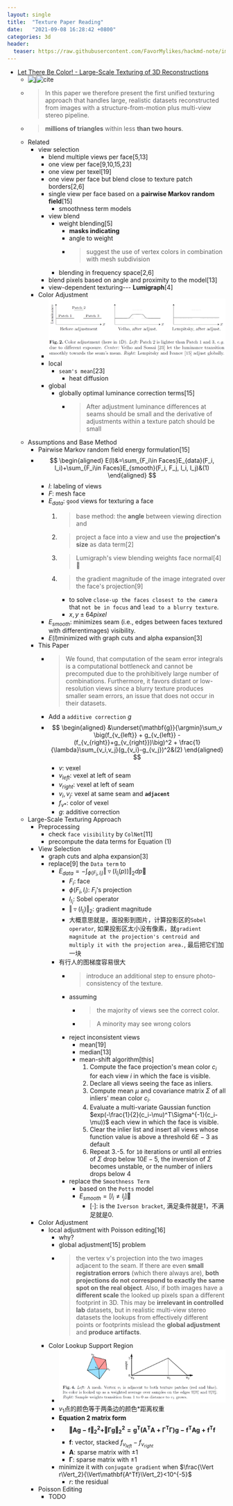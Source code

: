 ```yaml
---
layout: single
title:  "Texture Paper Reading"
date:   "2021-09-08 16:28:42 +0800"
categories: 3d
header:
  teaser: https://raw.githubusercontent.com/FavorMylikes/hackmd-note/img/img20210908163126.png
---
```


- [Let There Be Color! - Large-Scale Texturing of 3D Reconstructions](https://link.springer.com/chapter/10.1007/978-3-319-10602-1_54)
  - ![j](https://img.shields.io/badge/eccv-2014-blue?style=flat-square)![cite](https://img.shields.io/badge/cite-229-blue?style=flat-square)
  - > In this paper we therefore
present the first unified texturing approach that handles large, realistic datasets reconstructed from images with a structure-from-motion plus multi-view stereo pipeline.
  - > **millions of triangles** within less **than two hours**.
  - Related
    - view selection
      - blend multiple views per face[5,13]
      - one view per face[9,10,15,23]
      - one view per texel[19]
      - one view per face but blend close to texture patch borders[2,6]
      - single view per face based on a **pairwise Markov random field**[15]
        - smoothness term models
      - view blend
        - weight blending[5]
          - **masks indicating**
          - angle to weight
          - > suggest the use of vertex colors in combination
  with mesh subdivision
        - blending in frequency space[2,6]
      - blend pixels based on angle and proximity to the model[13]
      - view-dependent texturing--- **Lumigraph**[4]
    - Color Adjustment
      - <img src="https://raw.githubusercontent.com/FavorMylikes/hackmd-note/img/img20210909165327.png" alt="20210909165327"/>
      - local
        - `seam's mean`[23]
          - heat diffusion
      - global
        - globally optimal luminance correction terms[15]
          - > After adjustment luminance differences at seams should be small and the derivative of adjustments within a texture patch should be small
  - Assumptions and Base Method
    - Pairwise Markov random field energy formulation[15]
    - $$
        \begin{aligned}
            E(l)&=\sum_{F_i\in Faces}E_{data}(F_i, l_i)+\sum_{F_i\in Faces}E_{smooth}(F_i, F_j, l_i, l_j)&(1)
        \end{aligned}
      $$
      - $l$: labeling of views
      - $F$: mesh face
      - $E_{data}$: `good` views for texturing a face
        1. > base method: the **angle** between viewing direction and
        2. > project a face into a view and use the **projection's size** as data term[2]
        3. > Lumigraph's view blending weights face normal[4] 💩
        4. > the gradient magnitude of the image integrated over the face's projection[9]
           - to solve `close-up the faces closest to the camera`  that `not be in focus` and `lead to a blurry texture`.
           - $x,y \pm64pixel$
      - $E_{smooth}$: minimizes seam (i.e., edges between faces textured with differentimages) visibility.
      - $E(l)$minimized with graph cuts and alpha expansion[3]
    - This Paper
      - > We found, that computation of the seam error integrals is a computational bottleneck and cannot be precomputed due to the prohibitively large number of combinations. Furthermore, it favors distant or low-resolution views since a blurry texture produces smaller seam errors, an issue that does not occur in their datasets.
      - Add a `additive correction` $g$
      - $$
            \begin{aligned}
                &\underset{\mathbf{g}}{\argmin}\sum_v \big(f_{v_{left}} + g_{v_{left}} - (f_{v_{right}}+g_{v_{right}})\big)^2 + \frac{1}{\lambda}\sum_{v_i,v_j}(g_{v_i}-g_{v_j})^2&(2)
            \end{aligned}
        $$
        - $v$: vexel
        - $v_{left}$: vexel at left of seam
        - $v_{right}$: vexel at left of seam
        - $v_i,v_j$: vexel at same seam and **`adjacent`**
        - $f_{v*}$: color of vexel
        - $g$: additive correction
  - Large-Scale Texturing Approach
    - Preprocessing
      - check `face visibility` by `ColNet`[11]
      - precompute the data terms for Equation $(1)$
    - View Selection
      - graph cuts and alpha expansion[3]
      - replace[9] the `Data term` to
        - $E_{data} = -\int_{\phi(F_i,l_i)}\Vert\triangledown(I_{l_i}(p))\Vert_2dp$💩
          - $F_i$: face
          - $\phi(F_i,l_i)$: $F_i$'s projection
          - $I_{l_i}$: Sobel operator
          - $\Vert\triangledown(I_{l_i})\Vert_2$: gradient magnitude
          - 大概意思就是，面投影到图片，计算投影区的`Sobel operator`, 如果投影区太小没有像素，就`gradient magnitude at the projection's centroid and multiply it with the projection area.`, 最后把它们加一块
        - 有行人的图梯度容易很大
          - > introduce an additional step to ensure photo-consistency of the texture.
          - assuming
            - > the majority of views see the correct color.
            - > A minority may see wrong colors
          - reject inconsistent views
            - mean[19]
            - median[13]
            - mean-shift algorithm[this]
              1. Compute the face projection's mean color $c_i$ for each view $i$ in which the face is visible.
              2. Declare all views seeing the face as inliers.
              3. Compute mean $\mu$ and covariance matrix $\Sigma$ of all inliers' mean color $c_i$.
              4. Evaluate a multi-variate Gaussian function $exp(-\frac{1}{2}(c_i-\mu)^T\Sigma^{-1}(c_i-\mu))$ each view in which the face is visible.
              5. Clear the inlier list and insert all views whose function value is above a threshold $6E-3$ as default
              6. Repeat 3.-5. for `10` iterations or until all entries of $\Sigma$ drop below $10E-5$, the inversion of $\Sigma$ becomes unstable, or the number of inliers drops below 4
          - replace the `Smoothness Term`
            - based on the `Potts` model
            - $E_{smooth} = [l_i\neq l_j]$💩
              - $[\cdot]$: is the `Iverson bracket`, 满足条件就是1，不满足就是0.
    - Color Adjustment
      - local adjustment with Poisson editing[16]
        - why?
        - global adjustment[15] problem
        - > the vertex v's projection into the two images adjacent to the seam. If there are even **small registration errors** (which there always are), **both projections do not correspond to exactly the same spot on the real object**. Also, if both images have a **different scale** the looked up pixels span a different footprint in 3D. This may be **irrelevant in controlled lab** datasets, but in realistic multi-view stereo datasets the lookups from effectively different points or footprints mislead the **global adjustment** and **produce artifacts**.
      - Color Lookup Support Region
        - <img src="https://raw.githubusercontent.com/FavorMylikes/hackmd-note/img/img20210910011941.png" alt="20210910011941"/>
        - $v_1$点的颜色等于两条边的颜色*距离权重
        - **Equation 2 matrix form**
        - $$
            \mathbf{\Vert Ag-f\Vert_2^2+\Vert\Gamma g\Vert_2^2=g^T(A^TA+\Gamma^T\Gamma)g-f^TAg+f^Tf}
          $$
          - $\mathbf{f}$: vector, stacked $f_{v_{left}} - f_{v_{right}}$
          - $\mathbf{A}$: sparse matrix with $\pm 1$
          - $\mathbf{\Gamma}$: sparse matrix with $\pm 1$
        - minimize it with `conjugate gradient` when $\frac{\Vert r\Vert_2}{\Vert\mathbf{A^Tf}\Vert_2}<10^{-5}$
          - $r$: the residual
    - Poisson Editing
      - TODO